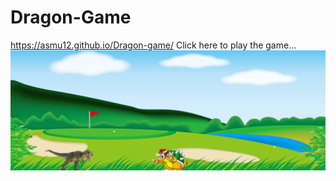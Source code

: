 # Dragon-Game
 https://asmu12.github.io/Dragon-game/  Click here to play the game...
<img src="view.png">
